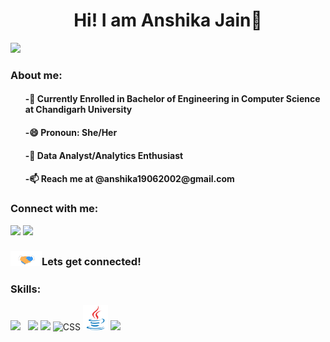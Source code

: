 
<h1 align="center"> Hi! I am Anshika Jain👋</h1>

<p> <img src="https://komarev.com/ghpvc/?username=DISHA-TRIVEDI&label=Profile%20views&color=52bc56&style=plastic" alter="Anshika Jain"/></p>
<p>
    <h3>About me:</h3>
 <ul> 
        <h4>-🔭 Currently Enrolled in Bachelor of Engineering in Computer Science at Chandigarh University </h4>
        <h4>-😄 Pronoun: She/Her</h4>
        <h4>-🌱 Data Analyst/Analytics Enthusiast</h4>
        <h4>-📫 Reach me at @anshika19062002@gmail.com</h4>
</ul> 
</p>
    <h3>Connect with me:</h3>
    <p>
        <a  href="linkedin.com/in/anshika-jain-19j06/" target="_blank"><img src="https://cdn3.iconfinder.com/data/icons/capsocial-round/500/linkedin-512.png" alter="Anshika Jain" width="40"/></a>
        <a  href="[https://www.hackerrank.com/dishatrivedi2003](https://www.hackerrank.com/profile/anshika19062002)" target="_blank"><img src="https://cdn4.iconfinder.com/data/icons/logos-and-brands/512/160_Hackerrank_logo_logos-256.png" alter="@anshika19062002" width="40"/></a>            
    </p>
    <p>
    <h3 align="left"> <img src="https://raw.githubusercontent.com/ank1traj/ank1traj/master/media/Handshake.gif" alter="Anshika Jain" width="50"/>Lets get connected!</h3>
    </p>
    <h3>Skills:</h3>
    <p>
        <img src="https://img.icons8.com/color/48/000000/c-programming.png" alter="c" width="40"> &nbsp <img src="https://img.icons8.com/color/48/000000/c-plus-plus-logo.png" alter="c++" width="40">&nbsp<img src="https://img.icons8.com/color/48/000000/html-5.png" alter="html" width="40" >&nbsp<img src="https://upload.wikimedia.org/wikipedia/commons/thumb/6/62/CSS3_logo.svg/800px-CSS3_logo.svg.png" alt="CSS" width="40">&nbsp<img src="https://raw.githubusercontent.com/devicons/devicon/master/icons/java/java-original.svg" alter="java" width="40" >&nbsp<img src="https://www.ankitweblogic.com/javascript/js_img/javascript.png"alter="js" width="80" >
    </p>
 
